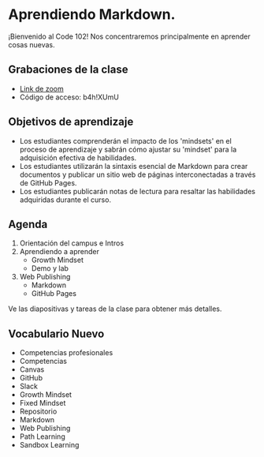 # Aprendiendo Markdown.

¡Bienvenido al Code 102! Nos concentraremos principalmente en aprender cosas nuevas.

## Grabaciones de la clase
- [Link de zoom](https://us06web.zoom.us/rec/share/QT-Od79ngbUr_Py4m2wuuAg-eXePcHd6SsHlvJNRniR9z9oNOKJvKaJAdHcWIwqN.kqS_2Hj7BjnqtAKS)
- Código de acceso: b4h!XUmU

## Objetivos de aprendizaje

- Los estudiantes comprenderán el impacto de los 'mindsets' en el proceso de aprendizaje y sabrán cómo ajustar su 'mindset' para la adquisición efectiva de habilidades.
- Los estudiantes utilizarán la sintaxis esencial de Markdown para crear documentos y publicar un sitio web de páginas interconectadas a través de GitHub Pages.
- Los estudiantes publicarán notas de lectura para resaltar las habilidades adquiridas durante el curso.

## Agenda

1. Orientación del campus e Intros
1. Aprendiendo a aprender
     - Growth Mindset
     - Demo y lab
1. Web Publishing
     - Markdown
     - GitHub Pages

Ve las diapositivas y tareas de la clase para obtener más detalles.

## Vocabulario Nuevo

- Competencias profesionales
- Competencias
- Canvas
- GitHub
- Slack
- Growth Mindset
- Fixed Mindset
- Repositorio
- Markdown
- Web Publishing
- Path Learning
- Sandbox Learning
